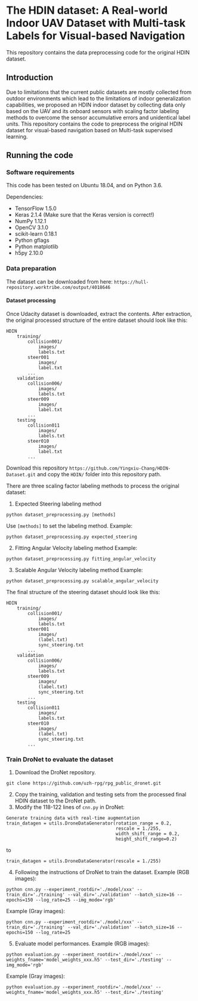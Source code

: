# The HDIN dataset: A Real-world Indoor UAV Dataset with Multi-task Labels for Visual-based Navigation
This repository contains the data preprocessing code for the original HDIN dataset.

## Introduction
Due to limitations that the current public datasets are mostly collected from outdoor environments which lead to the limitations of indoor generalization capabilities, we proposed an HDIN indoor dataset by collecting data only based on the UAV and its onboard sensors with scaling factor labeling methods to overcome the sensor accumulative errors and unidentical label units. This repository contains the code to preprocess the original HDIN dataset for visual-based navigation based on Multi-task supervised learning. 

## Running the code
### Software requirements
This code has been tested on Ubuntu 18.04, and on Python 3.6.

Dependencies:
* TensorFlow 1.5.0
* Keras 2.1.4 (Make sure that the Keras version is correct!)
* NumPy 1.12.1
* OpenCV 3.1.0
* scikit-learn 0.18.1
* Python gflags
* Python matplotlib
* h5py 2.10.0

### Data preparation
The dataset can be downloaded from here: ```https://hull-repository.worktribe.com/output/4018646```

#### Dataset processing
Once Udacity dataset is downloaded, extract the contents. After extraction, the original processed structure of the entire dataset should look like this:
```
HDIN
    training/
        collision001/
            images/
            labels.txt
        steer001
            images/
            label.txt
        ...
    validation
        collision006/
            images/
            labels.txt
        steer009
            images/
            label.txt
        ...
    testing
        collision011
            images/
            labels.txt
        steer010
            images/
            label.txt
        ...
```
Download this repository ```https://github.com/Yingxiu-Chang/HDIN-Dataset.git``` and copy the ```HDIN/``` folder into this repository path.

There are three scaling factor labeling methods to process the original dataset:
1. Expected Steering labeling method
```
python dataset_preprocessing.py [methods]
```
Use ```[methods]``` to set the labeling method. 
Example:
```
python dataset_preprocessing.py expected_steering
```
2. Fitting Angular Velocity labeling method
Example:
```
python dataset_preprocessing.py fitting_angular_velocity
```
3. Scalable Angular Velocity labeling method
Example:
```
python dataset_preprocessing.py scalable_angular_velocity
```

The final structure of the steering dataset should look like this:
```
HDIN
    training/
        collision001/
            images/
            labels.txt
        steer001
            images/
            (label.txt)
            sync_steering.txt
        ...
    validation
        collision006/
            images/
            labels.txt
        steer009
            images/
            (label.txt)
            sync_steering.txt
        ...
    testing
        collision011
            images/
            labels.txt
        steer010
            images/
            (label.txt)
            sync_steering.txt
        ...
```

### Train DroNet to evaluate the dataset
1. Download the DroNet repository.
```
git clone https://github.com/uzh-rpg/rpg_public_dronet.git
```
2. Copy the training, validation and testing sets from the processed final HDIN dataset to the DroNet path.
3. Modify the 118-122 lines of ```cnn.py``` in DroNet:
```
Generate training data with real-time augmentation
train_datagen = utils.DroneDataGenerator(rotation_range = 0.2,
                                         rescale = 1./255,
                                         width_shift_range = 0.2,
                                         height_shift_range=0.2)
```
to 
```
train_datagen = utils.DroneDataGenerator(rescale = 1./255)
```
4. Following the instructions of DroNet to train the dataset.
Example (RGB images):
```
python cnn.py --experiment_rootdir='./model/xxx' --train_dir='./training' --val_dir='./validation' --batch_size=16 --epochs=150 --log_rate=25 --img_mode='rgb'
```
Example (Gray images):
```
python cnn.py --experiment_rootdir='./model/xxx' --train_dir='./training' --val_dir='./validation' --batch_size=16 --epochs=150 --log_rate=25
```
5. Evaluate model performances.
Example (RGB images):
```
python evaluation.py --experiment_rootdir='./model/xxx' --weights_fname='model_weights_xxx.h5' --test_dir='./testing' --img_mode='rgb'
```
Example (Gray images):
```
python evaluation.py --experiment_rootdir='./model/xxx' --weights_fname='model_weights_xxx.h5' --test_dir='./testing'
```
